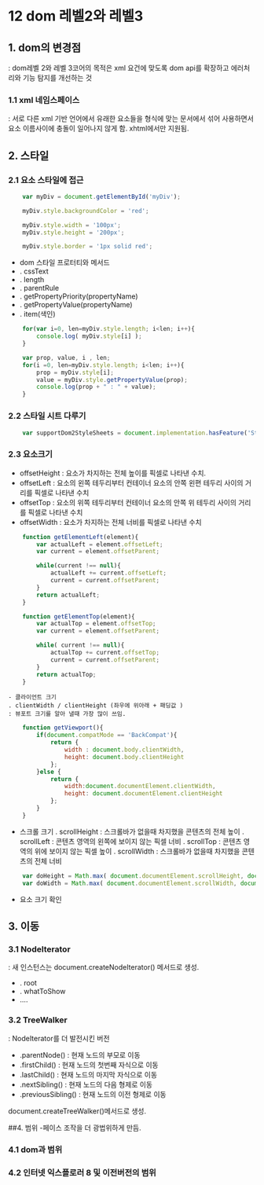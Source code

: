 #  12 dom 레벨2와 레벨3


## 1. dom의 변경점 
: dom레벨 2와 레벨 3코어의 목적은 xml 요건에 맞도록 dom api를 확장하고 에러처리와 기능 탐지를 개선하는 것 


### 1.1 xml 네임스페이스 
: 서로 다른 xml 기반 언어에서 유래한 요소들을 형식에 맞는 문서에서 섞어 사용하면서 요소 이름사이에 충돌이 일어나지 않게 함. 
xhtml에서만 지원됨. 

## 2. 스타일 
### 2.1 요소 스타일에 접근 
```js
	var myDiv = document.getElementById('myDiv');

	myDiv.style.backgroundColor = 'red';

	myDiv.style.width = '100px';
	myDiv.style.height = '200px';

	myDiv.style.border = '1px solid red';
```

 - dom 스타일 프로터티와 메서드 
-  . cssText 
-  . length 
-  . parentRule 
-  . getPropertyPriority(propertyName)
-  . getPropertyValue(propertyName)
-  . item(색인)


```js	
	for(var i=0, len=myDiv.style.length; i<len; i++){
		console.log( myDiv.style[i] ); 
	}

	var prop, value, i , len;
	for(i =0, len=myDiv.style.length; i<len; i++){
		prop = myDiv.style[i]; 
		value = myDiv.style.getPropertyValue(prop);
		console.log(prop + " : " + value);
	}
```
### 2.2 스타일 시트 다루기 
```js
	var supportDom2StyleSheets = document.implementation.hasFeature('StyleSheets','2.0');
```
### 2.3 요소크기 
 
 - offsetHeight : 요소가 차지하는 전체 높이를 픽셀로 나타낸 수치. 
 - offsetLeft : 요소의 왼쪽 테두리부터 컨테이너 요소의 안쪽 왼편 테두리 사이의 거리를 픽셀로 나타낸 수치 
 - offsetTop :  요소의 위쪽 테두리부터 컨테이너 요소의 안쪽 위 테두리 사이의 거리를 픽셀로 나타낸 수치 
 - offsetWidth : 요소가 차지하는 전체 너비를 픽셀로 나타낸 수치 
```js
 	function getElementLeft(element){
 		var actualLeft = element.offsetLeft;
 		var current = element.offsetParent;

 		while(current !== null){
			actualLeft += current.offsetLeft;
			current = current.offsetParent;
 		}
 		return actualLeft;
 	}

 	function getElementTop(element){
 		var actualTop = element.offsetTop;
 		var current = element.offsetParent;

 		while( current !== null){
 			actualTop += current.offsetTop;
 			current = current.offsetParent;
 		}
 		return actualTop;
 	}

```
 	- 클라이언트 크기
 	. clientWidth / clientHeight (좌우에 위아래 + 패딩값 )
	: 뷰포트 크기를 알아 낼때 가장 많이 쓰임. 
```js	
	function getViewport(){
		if(document.compatMode == 'BackCompat'){
			return {
				width : document.body.clientWidth,
				height: document.body.clientHeight
			};
		}else {
			return {
				width:document.documentElement.clientWidth,
				height: document.documentElement.clientHeight
			};
		}
	}
```
 - 스크롤 크기 
 . scrollHeight : 스크롤바가 없을때 차지했을 콘텐츠의 전체 높이 
 . scrollLeft : 콘텐츠 영역의 왼쪽에 보이지 않는 픽셀 너비 
 . scrollTop : 콘텐츠 영역의 위에 보이지 않는 픽셀 높이 
 . scrollWidth : 스크롤바가 없을때 차지했을 콘텐츠의 전체 너비 

```js
	var doHeight = Math.max( document.documentElement.scrollHeight, document.documentElement.clientHeight);
	var doWidth = Math.max( document.documentElement.scrollWidth, document.documentElement.clientWidth);
```
  - 요소 크기 확인 


## 3. 이동 

### 3.1 NodeIterator 
: 새 인스턴스는 document.createNodeIterator() 메서드로 생성.

- . root
- . whatToShow 
- .... 

### 3.2 TreeWalker
: NodeIterator를 더 발전시킨 버전 

- .parentNode() : 현재 노드의 부모로 이동
- .firstChild() : 현재 노드의 첫번째 자식으로 이동
- .lastChild() : 현재 노드의 마지막 자식으로 이동 
- .nextSibling() : 현재 노드의 다음 형제로 이동 
- .previousSibling() : 현재 노드의 이전 형제로 이동 

document.createTreeWalker()메서드로 생성. 

##4. 범위 
-페이스 조작을 더 광법위하게 만듬. 

### 4.1 dom과 범위 
### 4.2 인터넷 익스플로러 8 및 이전버전의 범위 
